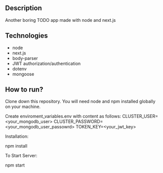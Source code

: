 ## Description

Another boring TODO app made with node and next.js

## Technologies

- node
- next.js
- body-parser
- JWT authorization/authentication
- dotenv
- mongoose

## How to run?

Clone down this repository. You will need node and npm installed globally on your machine.

Create enviroment_variables.env with content as follows:
CLUSTER_USER=<your_mongodb_user>
CLUSTER_PASSWORD=<your_mongodb_user_passowrd>
TOKEN_KEY=<your_jwt_key>


Installation:

npm install

To Start Server:

npm start


